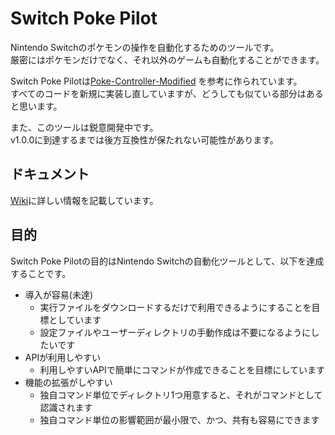 # Switch Poke Pilot

Nintendo Switchのポケモンの操作を自動化するためのツールです。  
厳密にはポケモンだけでなく、それ以外のゲームも自動化することができます。

Switch Poke Pilotは[Poke-Controller-Modified](https://github.com/Moi-poke/Poke-Controller-Modified)
を参考に作られています。  
すべてのコードを新規に実装し直していますが、どうしても似ている部分はあると思います。

また、このツールは鋭意開発中です。  
v1.0.0に到達するまでは後方互換性が保たれない可能性があります。

## ドキュメント

[Wiki](https://github.com/carimatics/SwitchPokePilot/wiki)に詳しい情報を記載しています。

## 目的

Switch Poke Pilotの目的はNintendo Switchの自動化ツールとして、以下を達成することです。

- 導入が容易(未達)
  - 実行ファイルをダウンロードするだけで利用できるようにすることを目標としています
  - 設定ファイルやユーザーディレクトリの手動作成は不要になるようにしたいです
- APIが利用しやすい
  - 利用しやすいAPIで簡単にコマンドが作成できることを目標にしています
- 機能の拡張がしやすい
  - 独自コマンド単位でディレクトリ1つ用意すると、それがコマンドとして認識されます
  - 独自コマンド単位の影響範囲が最小限で、かつ、共有も容易にできます
